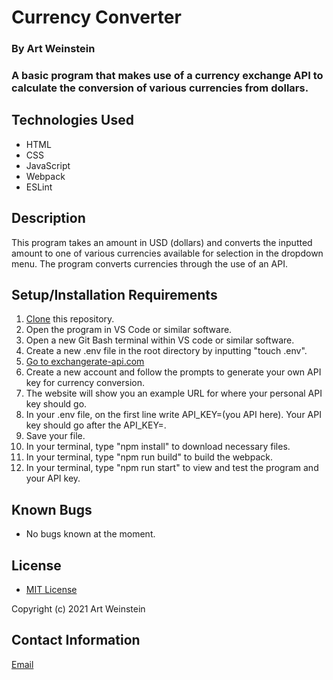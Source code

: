 # Currency Converter

### By Art Weinstein

### A basic program that makes use of a currency exchange API to calculate the conversion of various currencies from dollars.

## Technologies Used

* HTML
* CSS
* JavaScript
* Webpack
* ESLint

## Description
This program takes an amount in USD (dollars) and converts the inputted amount to one of various currencies available for selection in the dropdown menu. The program converts currencies through the use of an API.

## Setup/Installation Requirements

1. [Clone](https://docs.github.com/en/github/creating-cloning-and-archiving-repositories/cloning-a-repository-from-github/cloning-a-repository) this repository.
2. Open the program in VS Code or similar software.
3. Open a new Git Bash terminal within VS code or similar software.
4. Create a new .env file in the root directory by inputting "touch .env".
5. [Go to exchangerate-api.com](https://www.exchangerate-api.com/)
6. Create a new account and follow the prompts to generate your own API key for currency conversion.
7. The website will show you an example URL for where your personal API key should go.
8. In your .env file, on the first line write API_KEY=(you API here). Your API key should go after the API_KEY=.
9. Save your file.
10. In your terminal, type "npm install" to download necessary files.
11. In your terminal, type "npm run build" to build the webpack.
12. In your terminal, type "npm run start" to view and test the program and your API key.

## Known Bugs

* No bugs known at the moment.

## License

* [MIT License](https://opensource.org/licenses/MIT)

Copyright (c) 2021 Art Weinstein

## Contact Information

[Email](artur.weintsein@gmail.com)